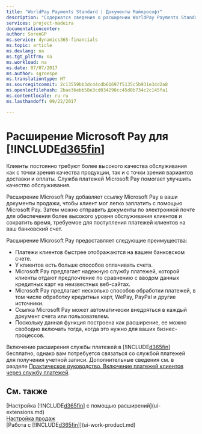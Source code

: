 ```yaml
---
title: "WorldPay Payments Standard | Документы Майкрософт"
description: "Содержатся сведения о расширении WorldPay Payments Standard."
services: project-madeira
documentationcenter: 
author: SorenGP
ms.service: dynamics365-financials
ms.topic: article
ms.devlang: na
ms.tgt_pltfrm: na
ms.workload: na
ms.date: 07/07/2017
ms.author: sgroespe
ms.translationtype: HT
ms.sourcegitcommit: 2c13559bb3dc44cdb61697f5135c5b931e34d2a8
ms.openlocfilehash: 2bae36ebb58e3cd034290cc45d0b734c2c145fa1
ms.contentlocale: ru-ru
ms.lasthandoff: 09/22/2017

---
```

# <a name="the-microsoft-pay-extension-to-included365finincludesd365finlongmdmd"></a>Расширение Microsoft Pay для [!INCLUDE[d365fin](includes/d365fin_long_md.md)]
Клиенты постоянно требуют более высокого качества обслуживания как с точки зрения качества продукции, так и с точки зрения вариантов доставки и оплаты. Служба платежей Microsoft Pay помогает улучшить качество обслуживания.

Расширение Microsoft Pay добавляет ссылку Microsoft Pay в ваши документы продажи, чтобы клиент мог легко заплатить с помощью Microsoft Pay. Затем можно отправить документы по электронной почте для обеспечения более высокого уровня обслуживания клиентов и сократить время, требуемое для поступления платежей клиентов на ваш банковский счет.

Расширение Microsoft Pay предоставляет следующие преимущества:
- Платежи клиентов быстрее отображаются на вашем банковском счете.
- У клиентов есть больше способов оплачивать счета.
- Microsoft Pay предлагает надежную службу платежей, которой клиенты отдают предпочтение по сравнению с вводом данных кредитных карт на неизвестных веб-сайтах.
- Microsoft Pay предлагает несколько способов обработки платежей, в том числе обработку кредитных карт, WePay, PayPal и другие источники.
- Ссылка Microsoft Pay может автоматически внедряться в каждый документ счета или пользователем.
- Поскольку данная функция построена как расширение, ее можно свободно включать тогда, когда это нужно для ваших бизнес-процессов.

Включение расширения службы платежей в [!INCLUDE[d365fin](includes/d365fin_md.md)] бесплатно, однако вам потребуется связаться со службой платежей для получения учетной записи. Дополнительные сведения см. в разделе [Практическое руководство. Включение платежей клиентов через службу платежей](sales-how-enable-payment-service-extensions.md).

## <a name="see-also"></a>См. также
[Настройка [!INCLUDE[d365fin](includes/d365fin_md.md)] с помощью расширений](ui-extensions.md)  
[Настройка продаж](sales-setup-sales.md)  
[Работа с [!INCLUDE[d365fin](includes/d365fin_md.md)]](ui-work-product.md)

